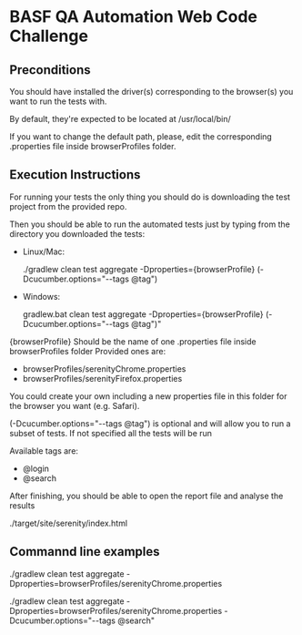 # BASF QA Automation Web Code Challenge

Preconditions
-------------
You should have installed the driver(s) corresponding to the browser(s) you want to run the tests with.

By default, they're expected to be located at /usr/local/bin/

If you want to change the default path, please, edit the corresponding .properties file inside browserProfiles folder.

Execution Instructions
----------------------
For running your tests the only thing you should do is downloading the test project from the provided repo.

Then you should be able to run the automated tests just by typing from the directory you downloaded the tests:

* Linux/Mac:

    ./gradlew clean test aggregate -Dproperties={browserProfile} (-Dcucumber.options="--tags @tag")

* Windows:

    gradlew.bat clean test aggregate -Dproperties={browserProfile} (-Dcucumber.options="--tags @tag")"

{browserProfile} Should be the name of one .properties file inside browserProfiles folder
Provided ones are:
* browserProfiles/serenityChrome.properties
* browserProfiles/serenityFirefox.properties

You could create your own including a new properties file in this folder for the browser you want (e.g. Safari).

(-Dcucumber.options="--tags @tag") is optional and will allow you to run a subset of tests. If not specified all the tests will be run

Available tags are:
* @login
* @search

After finishing, you should be able to open the report file and analyse the results

./target/site/serenity/index.html

Commannd line examples
----------------------
./gradlew clean test aggregate -Dproperties=browserProfiles/serenityChrome.properties

./gradlew clean test aggregate -Dproperties=browserProfiles/serenityChrome.properties -Dcucumber.options="--tags @search"

